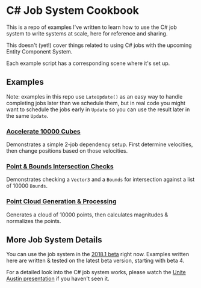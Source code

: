 C# Job System Cookbook
=======================

This is a repo of examples I've written to learn how to use the C# job system to write systems at scale, here for reference and sharing.

This doesn't (yet!) cover things related to using C# jobs with the upcoming Entity Component System.

Each example script has a corresponding scene where it's set up.


## Examples

Note: examples in this repo use `LateUpdate()` as an easy way to handle completing jobs later than we schedule them, but in real code you might want to schedule the jobs early in `Update` so you can use the result later in the same `Update`. 

### [Accelerate 10000 Cubes](Assets/Scripts/AccelerationParallelFor.cs)

Demonstrates a simple 2-job dependency setup. 
First determine velocities, then change positions based on those velocities.

### [Point & Bounds Intersection Checks](Assets/Scripts/CheckBoundsParallelFor.cs)

Demonstrates checking a `Vector3` and a `Bounds` for intersection against a list of 10000 `Bounds`.

### [Point Cloud Generation & Processing](Assets/Scripts/PointCloudProcessing.cs)

Generates a cloud of 10000 points, then calculates magnitudes & normalizes the points.


## More Job System Details

You can use the job system in the [2018.1 beta](https://unity3d.com/unity/beta) right now. 
Examples written here are written & tested on the latest beta version, starting with beta 4.


For a detailed look into the C# job system works, please watch the [Unite Austin presentation](https://www.youtube.com/watch?v=AXUvnk7Jws4) if you haven't seen it.  
